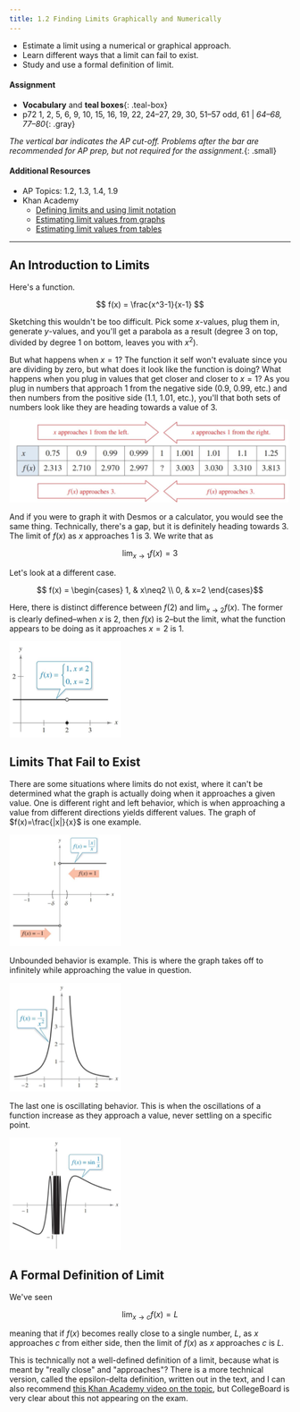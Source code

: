 ```yaml
---
title: 1.2 Finding Limits Graphically and Numerically
---
```



- Estimate a limit using a numerical or graphical approach.
- Learn different ways that a limit can fail to exist.
- Study and use a formal definition of limit.

#### Assignment

- **Vocabulary** and **teal boxes**{: .teal-box}
- p72 1, 2, 5, 6, 9, 10, 15, 16, 19, 22, 24–27, 29, 30, 51–57 odd, 61 \| *64–68, 77–80*{: .gray}

*The vertical bar indicates the AP cut-off. Problems after the bar are recommended for AP prep, but not required for the assignment.*{: .small}

#### Additional Resources

- AP Topics: 1.2, 1.3, 1.4, 1.9
- Khan Academy
  - [Defining limits and using limit notation](https://www.khanacademy.org/math/ap-calculus-ab/ab-limits-new/ab-1-2/v/introduction-to-limits-hd)
  - [Estimating limit values from graphs](https://www.khanacademy.org/math/ap-calculus-ab/ab-limits-new/ab-1-3/v/limits-from-graphs)
  - [Estimating limit values from tables](https://www.khanacademy.org/math/ap-calculus-ab/ab-limits-new/ab-1-4/v/approximating-limit-from-table)

---

## An Introduction to Limits

Here's a function.

$$ f(x) = \frac{x^3-1}{x-1} $$

Sketching this wouldn't be too difficult. Pick some $x$-values, plug them in, generate $y$-values, and you'll get a parabola as a result (degree 3 on top, divided by degree 1 on bottom, leaves you with $x^2$).

But what happens when $x=1$? The function it self won't evaluate since you are dividing by zero, but what does it look like the function is doing? What happens when you plug in values that get closer and closer to $x=1$? As you plug in numbers that approach 1 from the negative side (0.9, 0.99, etc.) and then numbers from the positive side (1.1, 1.01, etc.), you'll that both sets of numbers look like they are heading towards a value of 3.

<img src="../img/1.2-limit-table.png" width=500 alt="Table of values approaching 1">

And if you were to graph it with Desmos or a calculator, you would see the same thing. Technically, there's a gap, but it is definitely heading towards 3. The limit of $f(x)$ as $x$ approaches 1 is 3. We write that as

$$ \lim_{x\to1}f(x)=3 $$

Let's look at a different case.

$$ f(x) = \begin{cases}
1, & x\neq2 \\
0, & x=2
\end{cases}$$

Here, there is distinct difference between $f(2)$ and $\lim_{x\to2}f(x)$. The former is clearly defined–when $x$ is 2, then $f(x)$ is 2–but the limit, what the function appears to be doing as it approaches $x=2$ is 1.

<img src="../img/1.2-figure-1.6.png" width=200 alt="Figure 1.6 from text">

## Limits That Fail to Exist

There are some situations where limits do not exist, where it can't be determined what the graph is actually doing when it approaches a given value. One is different right and left behavior, which is when approaching a value from different directions yields different values. The graph of $f(x)=\frac{|x|}{x}$ is one example.

<img src="../img/1.2-figure-1.7.png" width=200 alt="Figure 1.6 from text">

Unbounded behavior is example. This is where the graph takes off to infinitely while approaching the value in question.

<img src="../img/1.2-figure-1.8.png" width=200 alt="Figure 1.6 from text">

The last one is oscillating behavior. This is when the oscillations of a function increase as they approach a value, never settling on a specific point.

<img src="../img/1.2-figure-1.9.png" width=200 alt="Figure 1.6 from text">

## A Formal Definition of Limit

We've seen

$$ \lim_{x\to c} f(x) = L $$

meaning that if $f(x)$ becomes really close to a single number, $L$, as $x$ approaches $c$ from either side, then the limit of $f(x)$ as $x$ approaches $c$ is $L$.

This is technically not a well-defined definition of a limit, because what is meant by "really close" and "approaches"? There is a more technical version, called the epsilon-delta definition, written out in the text, and I can also recommend [this Khan Academy video on the topic](https://www.youtube.com/watch?v=w70af5Ou70M), but CollegeBoard is very clear about this not appearing on the exam.
